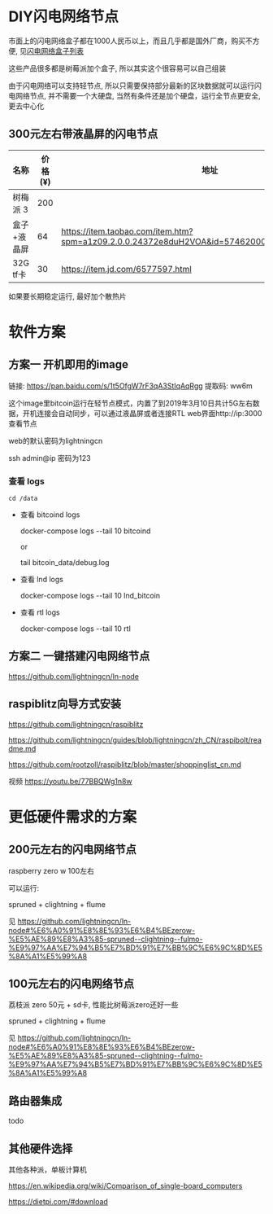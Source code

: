 # DIY闪电网络节点

市面上的闪电网络盒子都在1000人民币以上，而且几乎都是国外厂商，购买不方便, 见[闪电网络盒子列表](https://docs.lightningcn.com/hardware)

这些产品很多都是树莓派加个盒子, 所以其实这个很容易可以自己组装

由于闪电网络可以支持轻节点,  所以只需要保持部分最新的区块数据就可以运行闪电网络节点,
并不需要一个大硬盘, 当然有条件还是加个硬盘，运行全节点更安全, 更去中心化

## 300元左右带液晶屏的闪电节点

名称       |     价格 (¥)  |  地址
------     |   ------ | ---------
树梅派 3   |       200      |
盒子+液晶屏   |      64      | https://item.taobao.com/item.htm?spm=a1z09.2.0.0.24372e8duH2VOA&id=574620008311&_u=8b4sbm9cb0
32G tf卡   |      30      | https://item.jd.com/6577597.html

如果要长期稳定运行, 最好加个散热片

# 软件方案


## 方案一  开机即用的image

链接: https://pan.baidu.com/s/1t5OfgW7rF3qA3StIqAqRgg 提取码: ww6m 

这个image里bitcoin运行在轻节点模式，内置了到2019年3月10日共计5G左右数据，开机连接会自动同步，可以通过液晶屏或者连接RTL web界面http://ip:3000 查看节点

web的默认密码为lightningcn

ssh admin@ip 密码为123

### 查看 logs

    cd /data

- 查看 bitcoind logs

    docker-compose logs --tail 10 bitcoind

    or

    tail bitcoin_data/debug.log

- 查看 lnd logs

    docker-compose logs --tail 10 lnd_bitcoin

- 查看 rtl logs

    docker-compose logs --tail 10 rtl

## 方案二 一键搭建闪电网络节点
  
  https://github.com/lightningcn/ln-node

## raspiblitz向导方式安装

  https://github.com/lightningcn/raspiblitz

  https://github.com/lightningcn/guides/blob/lightningcn/zh_CN/raspibolt/readme.md

  https://github.com/rootzoll/raspiblitz/blob/master/shoppinglist_cn.md

  视频 https://youtu.be/77BBQWg1n8w


#  更低硬件需求的方案

## 200元左右的闪电网络节点

raspberry zero w 100左右

可以运行:

spruned + clightning + flume 

见 https://github.com/lightningcn/ln-node#%E6%A0%91%E8%8E%93%E6%B4%BEzerow-%E5%AE%89%E8%A3%85-spruned--clightning--fulmo-%E9%97%AA%E7%94%B5%E7%BD%91%E7%BB%9C%E6%9C%8D%E5%8A%A1%E5%99%A8

## 100元左右的闪电网络节点

荔枝派 zero 50元 + sd卡, 性能比树莓派zero还好一些

spruned + clightning + flume 

见 https://github.com/lightningcn/ln-node#%E6%A0%91%E8%8E%93%E6%B4%BEzerow-%E5%AE%89%E8%A3%85-spruned--clightning--fulmo-%E9%97%AA%E7%94%B5%E7%BD%91%E7%BB%9C%E6%9C%8D%E5%8A%A1%E5%99%A8

## 路由器集成

todo

## 其他硬件选择

其他各种派，单板计算机

https://en.wikipedia.org/wiki/Comparison_of_single-board_computers

https://dietpi.com/#download


